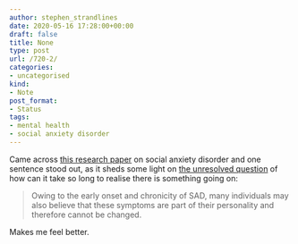 ```yaml
---
author: stephen_strandlines
date: 2020-05-16 17:28:00+00:00
draft: false
title: None
type: post
url: /720-2/
categories:
- uncategorised
kind:
- Note
post_format:
- Status
tags:
- mental health
- social anxiety disorder
---
```


Came across [this research paper](https://onlinelibrary.wiley.com/doi/full/10.1111/pcn.12327) on social anxiety disorder and one sentence stood out, as it sheds some light on [the unresolved question](https://strandlines.blog/708-2/) of how can it take so long to realise there is something going on:



<blockquote>Owing to the early onset and chronicity of SAD, many individuals may also believe that these symptoms are part of their personality and therefore cannot be changed.</blockquote>



Makes me feel better.
